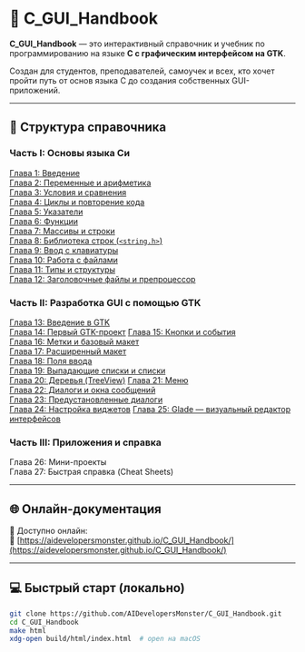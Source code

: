 
# 📘 C_GUI_Handbook

**C_GUI_Handbook** — это интерактивный справочник и учебник по программированию на языке **C с графическим интерфейсом на GTK**.

Создан для студентов, преподавателей, самоучек и всех, кто хочет пройти путь от основ языка C до создания собственных GUI-приложений.

---

## 🧭 Структура справочника

### Часть I: Основы языка Си

[Глава 1: Введение](https://github.com/AIDevelopersMonster/C_GUI_Handbook/tree/main/examples/1)   
[Глава 2: Переменные и арифметика](https://github.com/AIDevelopersMonster/C_GUI_Handbook/tree/main/examples/2)  
[Глава 3: Условия и сравнения](https://github.com/AIDevelopersMonster/C_GUI_Handbook/tree/main/examples/3)  
[Глава 4: Циклы и повторение кода](https://github.com/AIDevelopersMonster/C_GUI_Handbook/tree/main/examples/4)  
[Глава 5: Указатели](https://github.com/AIDevelopersMonster/C_GUI_Handbook/tree/main/examples/5)  
[Глава 6: Функции](https://github.com/AIDevelopersMonster/C_GUI_Handbook/tree/main/examples/6)   
[Глава 7: Массивы и строки](https://github.com/AIDevelopersMonster/C_GUI_Handbook/tree/main/examples/7)  
[Глава 8: Библиотека строк (`<string.h>`)](https://github.com/AIDevelopersMonster/C_GUI_Handbook/tree/main/examples/8)  
[Глава 9: Ввод с клавиатуры](https://github.com/AIDevelopersMonster/C_GUI_Handbook/tree/main/examples/9)  
[Глава 10: Работа с файлами](https://github.com/AIDevelopersMonster/C_GUI_Handbook/tree/main/examples/10)  
[Глава 11: Типы и структуры](https://github.com/AIDevelopersMonster/C_GUI_Handbook/tree/main/examples/11)  
[Глава 12: Заголовочные файлы и препроцессор](https://github.com/AIDevelopersMonster/C_GUI_Handbook/tree/main/examples/12)   

### Часть II: Разработка GUI с помощью GTK

[Глава 13: Введение в GTK](https://github.com/AIDevelopersMonster/C_GUI_Handbook/tree/main/examples/13)  
[Глава 14: Первый GTK-проект](https://github.com/AIDevelopersMonster/C_GUI_Handbook/tree/main/examples/14) 
[Глава 15: Кнопки и события](https://github.com/AIDevelopersMonster/C_GUI_Handbook/tree/main/examples/15)  
[Глава 16: Метки и базовый макет](https://github.com/AIDevelopersMonster/C_GUI_Handbook/tree/main/examples/16)  
[Глава 17: Расширенный макет](https://github.com/AIDevelopersMonster/C_GUI_Handbook/tree/main/examples/17)  
[Глава 18: Поля ввода](https://github.com/AIDevelopersMonster/C_GUI_Handbook/tree/main/examples/18)  
[Глава 19: Выпадающие списки и списки](https://github.com/AIDevelopersMonster/C_GUI_Handbook/tree/main/examples/19)  
[Глава 20: Деревья (TreeView)](https://github.com/AIDevelopersMonster/C_GUI_Handbook/tree/main/examples/20) 
[Глава 21: Меню](https://github.com/AIDevelopersMonster/C_GUI_Handbook/tree/main/examples/21)  
[Глава 22: Диалоги и окна сообщений](https://github.com/AIDevelopersMonster/C_GUI_Handbook/tree/main/examples/22)  
[Глава 23: Предустановленные диалоги](https://github.com/AIDevelopersMonster/C_GUI_Handbook/tree/main/examples/23)   
[Глава 24: Настройка виджетов](https://github.com/AIDevelopersMonster/C_GUI_Handbook/tree/main/examples/24) 
[Глава 25: Glade — визуальный редактор интерфейсов](https://github.com/AIDevelopersMonster/C_GUI_Handbook/tree/main/examples/25)

### Часть III: Приложения и справка

Глава 26: Мини-проекты  
Глава 27: Быстрая справка (Cheat Sheets)

---

## 🌐 Онлайн-документация

📎 Доступно онлайн:  
🔗 [https://aidevelopersmonster.github.io/C_GUI_Handbook/](https://aidevelopersmonster.github.io/C_GUI_Handbook/)

---

## 💻 Быстрый старт (локально)

```bash
git clone https://github.com/AIDevelopersMonster/C_GUI_Handbook.git
cd C_GUI_Handbook
make html
xdg-open build/html/index.html  # open на macOS